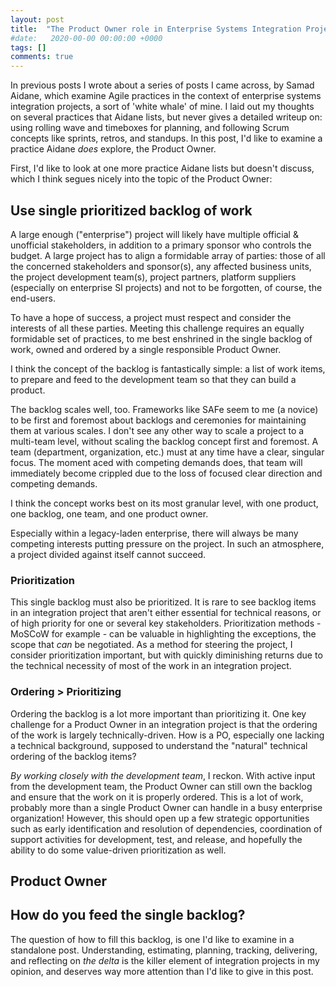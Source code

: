 ```yaml
---
layout: post
title:  "The Product Owner role in Enterprise Systems Integration Projects"
#date:   2020-00-00 00:00:00 +0000
tags: []
comments: true
---
```


In previous posts []({}) I wrote about a series of posts I came across, by Samad Aidane, which examine Agile practices in the context of enterprise systems integration projects, a sort of 'white whale' of mine. I laid out my thoughts on several practices that Aidane lists, but never gives a detailed writeup on: using rolling wave and timeboxes for planning, and following Scrum concepts like sprints, retros, and standups. In this post, I'd like to examine a practice Aidane *does* explore, the Product Owner.

First, I'd like to look at one more practice Aidane lists but doesn't discuss, which I think segues nicely into the topic of the Product Owner:

## Use single prioritized backlog of work

A large enough ("enterprise") project will likely have multiple official & unofficial stakeholders, in addition to a primary sponsor who controls the budget. A large project has to align a formidable array of parties: those of all the concerned stakeholders and sponsor(s), any affected business units, the project development team(s), project partners, platform suppliers (especially on enterprise SI projects) and not to be forgotten, of course, the end-users. 


To have a hope of success, a project must respect and consider the interests of all these parties. Meeting this challenge requires an equally formidable set of practices, to me best enshrined in the single backlog of work, owned and ordered by a single responsible Product Owner.


I think the concept of the backlog is fantastically simple: a list of work items, to prepare and feed to the development team so that they can build a product. 

 The backlog scales well, too.  Frameworks like SAFe seem to me (a novice) to be first and foremost about backlogs and ceremonies for maintaining them at various scales. I don't see any other way to scale a project to a multi-team level, without scaling the backlog concept first and foremost. A team (department, organization, etc.) must at any time have a clear, singular focus. The moment aced with competing demands  does, that team will immediately become crippled due to the loss of focused clear direction and competing demands.

I think the concept works best on its most granular level, with one product, one backlog, one team, and one product owner.

Especially within a legacy-laden enterprise, there will always be many competing interests putting pressure on the project. In such an atmosphere, a project divided against itself cannot succeed.


### Prioritization

This single backlog must also be prioritized. It is rare to see backlog items in an integration project that aren't either essential for technical reasons, or of high priority for one or several key stakeholders. Prioritization methods - MoSCoW for example - can be valuable in highlighting the exceptions, the scope that *can* be negotiated. As a method for steering the project, I consider prioritization important, but with quickly diminishing returns due to the technical necessity of most of the work in an integration project.

### Ordering > Prioritizing

Ordering the backlog is a lot more important than prioritizing it. One key challenge for a Product Owner in an integration project is that the ordering of the work is largely technically-driven. How is a PO, especially one lacking a technical background, supposed to understand the "natural" technical ordering of the backlog items? 

*By working closely with the development team*, I reckon. With active input from the development team, the Product Owner can still own the backlog and ensure that the work on it is properly ordered. This is a lot of work, probably more than a single Product Owner can handle in a busy enterprise organization! However, this should open up a few strategic opportunities such as early identification and resolution of dependencies, coordination of support activities for development, test, and release, and hopefully the ability to do some value-driven prioritization as well.

## Product Owner


## How do you feed the single backlog?

The question of how to fill this backlog, is one I'd like to examine in a standalone post. Understanding, estimating, planning, tracking, delivering, and reflecting on *the delta* is the killer element of integration projects in my opinion, and deserves way more attention than I'd like to give in this post.